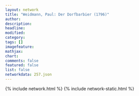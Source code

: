 ```yaml
---
layout: network
title: "Weidmann, Paul: Der Dorfbarbier (1796)"
author:
description:
headline:
modified:
category:
tags: []
imagefeature: 
mathjax: 
chart: 
comments: false
featured: false
list: false
networkdata: 257.json
---
```

{% include network.html %}
{% include network-static.html %}

